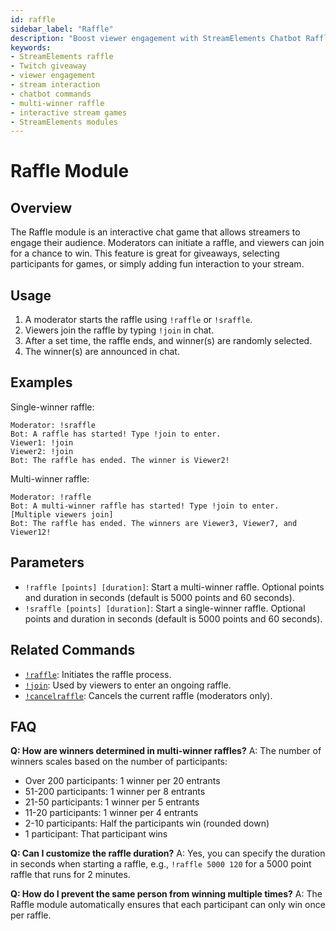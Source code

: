 ```yaml
---
id: raffle
sidebar_label: "Raffle"
description: "Boost viewer engagement with StreamElements Chatbot Raffle module. Learn commands, usage, and multi-winner scaling for interactive stream giveaways."
keywords:
- StreamElements raffle
- Twitch giveaway
- viewer engagement
- stream interaction
- chatbot commands
- multi-winner raffle
- interactive stream games
- StreamElements modules
---
```


# Raffle Module

## Overview

The Raffle module is an interactive chat game that allows streamers to engage their audience. Moderators can initiate a raffle, and viewers can join for a chance to win. This feature is great for giveaways, selecting participants for games, or simply adding fun interaction to your stream.

## Usage

1. A moderator starts the raffle using `!raffle` or `!sraffle`.
2. Viewers join the raffle by typing `!join` in chat.
3. After a set time, the raffle ends, and winner(s) are randomly selected.
4. The winner(s) are announced in chat.

## Examples

Single-winner raffle:
```
Moderator: !sraffle
Bot: A raffle has started! Type !join to enter.
Viewer1: !join
Viewer2: !join
Bot: The raffle has ended. The winner is Viewer2!
```

Multi-winner raffle:
```
Moderator: !raffle
Bot: A multi-winner raffle has started! Type !join to enter.
[Multiple viewers join]
Bot: The raffle has ended. The winners are Viewer3, Viewer7, and Viewer12!
```

## Parameters

- `!raffle [points] [duration]`: Start a multi-winner raffle. Optional points and duration in seconds (default is 5000 points and 60 seconds).
- `!sraffle [points] [duration]`: Start a single-winner raffle. Optional points and duration in seconds (default is 5000 points and 60 seconds).

## Related Commands

- [`!raffle`](../commands/default/raffle.mdx): Initiates the raffle process.
- [`!join`](../commands/default/join.mdx): Used by viewers to enter an ongoing raffle.
- [`!cancelraffle`](../commands/default/cancelraffle.mdx): Cancels the current raffle (moderators only).

## FAQ

**Q: How are winners determined in multi-winner raffles?**
A: The number of winners scales based on the number of participants:

- Over 200 participants: 1 winner per 20 entrants
- 51-200 participants: 1 winner per 8 entrants
- 21-50 participants: 1 winner per 5 entrants
- 11-20 participants: 1 winner per 4 entrants
- 2-10 participants: Half the participants win (rounded down)
- 1 participant: That participant wins

**Q: Can I customize the raffle duration?**
A: Yes, you can specify the duration in seconds when starting a raffle, e.g., `!raffle 5000 120` for a 5000 point raffle that runs for 2 minutes.

**Q: How do I prevent the same person from winning multiple times?**
A: The Raffle module automatically ensures that each participant can only win once per raffle.

